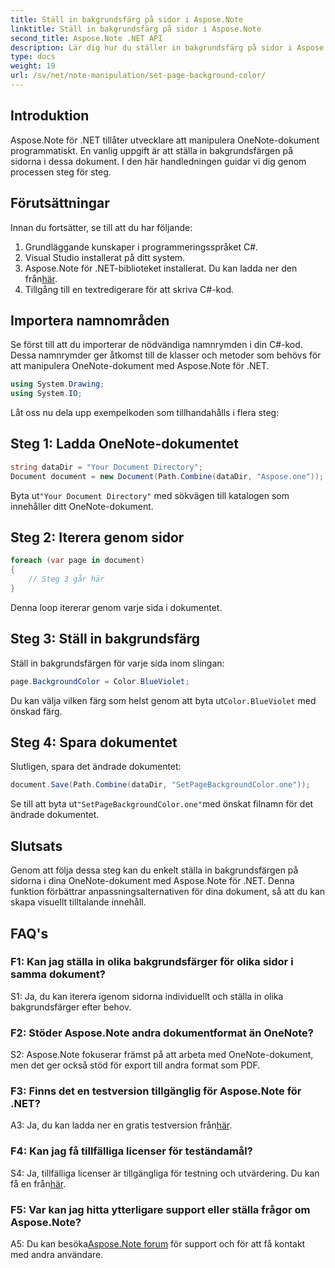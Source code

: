 ```yaml
---
title: Ställ in bakgrundsfärg på sidor i Aspose.Note
linktitle: Ställ in bakgrundsfärg på sidor i Aspose.Note
second_title: Aspose.Note .NET API
description: Lär dig hur du ställer in bakgrundsfärg på sidor i Aspose.Note-dokument med programmeringsspråket C# med steg-för-steg-guide.
type: docs
weight: 19
url: /sv/net/note-manipulation/set-page-background-color/
---
```

## Introduktion

Aspose.Note för .NET tillåter utvecklare att manipulera OneNote-dokument programmatiskt. En vanlig uppgift är att ställa in bakgrundsfärgen på sidorna i dessa dokument. I den här handledningen guidar vi dig genom processen steg för steg.

## Förutsättningar

Innan du fortsätter, se till att du har följande:

1. Grundläggande kunskaper i programmeringsspråket C#.
2. Visual Studio installerat på ditt system.
3.  Aspose.Note för .NET-biblioteket installerat. Du kan ladda ner den från[här](https://releases.aspose.com/note/net/).
4. Tillgång till en textredigerare för att skriva C#-kod.

## Importera namnområden

Se först till att du importerar de nödvändiga namnrymden i din C#-kod. Dessa namnrymder ger åtkomst till de klasser och metoder som behövs för att manipulera OneNote-dokument med Aspose.Note för .NET.

```csharp
using System.Drawing;
using System.IO;

```

Låt oss nu dela upp exempelkoden som tillhandahålls i flera steg:

## Steg 1: Ladda OneNote-dokumentet

```csharp
string dataDir = "Your Document Directory";
Document document = new Document(Path.Combine(dataDir, "Aspose.one"));
```

 Byta ut`"Your Document Directory"` med sökvägen till katalogen som innehåller ditt OneNote-dokument.

## Steg 2: Iterera genom sidor

```csharp
foreach (var page in document)
{
    // Steg 3 går här
}
```

Denna loop itererar genom varje sida i dokumentet.

## Steg 3: Ställ in bakgrundsfärg

Ställ in bakgrundsfärgen för varje sida inom slingan:

```csharp
page.BackgroundColor = Color.BlueViolet;
```

 Du kan välja vilken färg som helst genom att byta ut`Color.BlueViolet` med önskad färg.

## Steg 4: Spara dokumentet

Slutligen, spara det ändrade dokumentet:

```csharp
document.Save(Path.Combine(dataDir, "SetPageBackgroundColor.one"));
```

 Se till att byta ut`"SetPageBackgroundColor.one"`med önskat filnamn för det ändrade dokumentet.

## Slutsats

Genom att följa dessa steg kan du enkelt ställa in bakgrundsfärgen på sidorna i dina OneNote-dokument med Aspose.Note för .NET. Denna funktion förbättrar anpassningsalternativen för dina dokument, så att du kan skapa visuellt tilltalande innehåll.

## FAQ's

### F1: Kan jag ställa in olika bakgrundsfärger för olika sidor i samma dokument?

S1: Ja, du kan iterera igenom sidorna individuellt och ställa in olika bakgrundsfärger efter behov.

### F2: Stöder Aspose.Note andra dokumentformat än OneNote?

S2: Aspose.Note fokuserar främst på att arbeta med OneNote-dokument, men det ger också stöd för export till andra format som PDF.

### F3: Finns det en testversion tillgänglig för Aspose.Note för .NET?

 A3: Ja, du kan ladda ner en gratis testversion från[här](https://releases.aspose.com/).

### F4: Kan jag få tillfälliga licenser för teständamål?

 S4: Ja, tillfälliga licenser är tillgängliga för testning och utvärdering. Du kan få en från[här](https://purchase.aspose.com/temporary-license/).

### F5: Var kan jag hitta ytterligare support eller ställa frågor om Aspose.Note?

 A5: Du kan besöka[Aspose.Note forum](https://forum.aspose.com/c/note/28) för support och för att få kontakt med andra användare.
